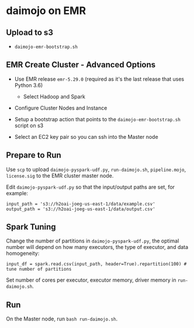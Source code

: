 # daimojo on EMR

## Upload to s3

- `daimojo-emr-bootstrap.sh`

## EMR Create Cluster - Advanced Options

- Use EMR release `emr-5.29.0` (required as it's the last release that uses Python 3.6)

	- Select Hadoop and Spark

- Configure Cluster Nodes and Instance

- Setup a bootstrap action that points to the `daimojo-emr-bootstrap.sh` script on s3

- Select an EC2 key pair so you can ssh into the Master node

## Prepare to Run

Use `scp` to upload `daimojo-pyspark-udf.py`, `run-daimojo.sh`, `pipeline.mojo`, `license.sig` to the EMR cluster master node.

Edit `daimojo-pyspark-udf.py` so that the input/output paths are set, for example:

	input_path = 's3://h2oai-joeg-us-east-1/data/example.csv'
	output_path = 's3://h2oai-joeg-us-east-1/data/output.csv'
	
## Spark Tuning

Change the number of partitions in `daimojo-pyspark-udf.py`, the optimal number will depend on how many executors, the type of executor, and data homogeneity:

    input_df = spark.read.csv(input_path, header=True).repartition(100) # tune number of partitions
    
Set number of cores per executor, executor memory, driver memory in `run-daimojo.sh`.

## Run

On the Master node, run `bash run-daimojo.sh`.

